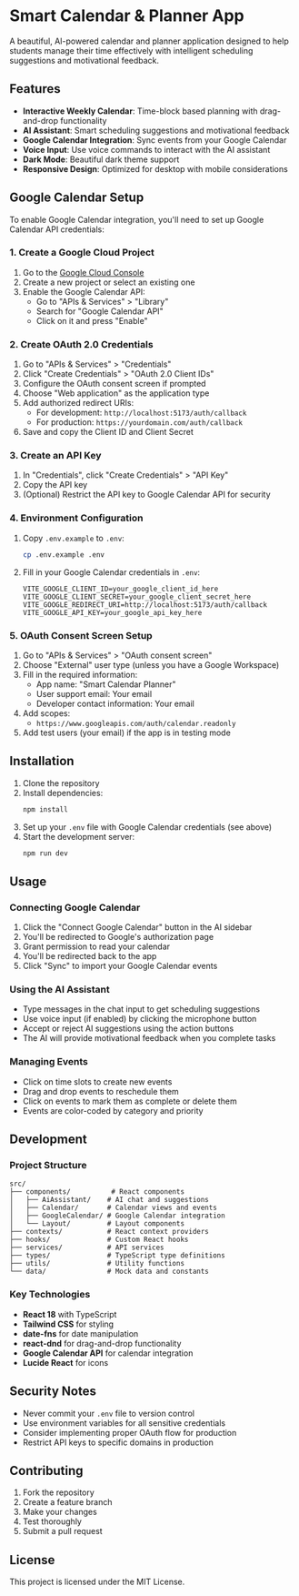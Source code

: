 # Smart Calendar & Planner App

A beautiful, AI-powered calendar and planner application designed to help students manage their time effectively with intelligent scheduling suggestions and motivational feedback.

## Features

- **Interactive Weekly Calendar**: Time-block based planning with drag-and-drop functionality
- **AI Assistant**: Smart scheduling suggestions and motivational feedback
- **Google Calendar Integration**: Sync events from your Google Calendar
- **Voice Input**: Use voice commands to interact with the AI assistant
- **Dark Mode**: Beautiful dark theme support
- **Responsive Design**: Optimized for desktop with mobile considerations

## Google Calendar Setup

To enable Google Calendar integration, you'll need to set up Google Calendar API credentials:

### 1. Create a Google Cloud Project

1. Go to the [Google Cloud Console](https://console.cloud.google.com/)
2. Create a new project or select an existing one
3. Enable the Google Calendar API:
   - Go to "APIs & Services" > "Library"
   - Search for "Google Calendar API"
   - Click on it and press "Enable"

### 2. Create OAuth 2.0 Credentials

1. Go to "APIs & Services" > "Credentials"
2. Click "Create Credentials" > "OAuth 2.0 Client IDs"
3. Configure the OAuth consent screen if prompted
4. Choose "Web application" as the application type
5. Add authorized redirect URIs:
   - For development: `http://localhost:5173/auth/callback`
   - For production: `https://yourdomain.com/auth/callback`
6. Save and copy the Client ID and Client Secret

### 3. Create an API Key

1. In "Credentials", click "Create Credentials" > "API Key"
2. Copy the API key
3. (Optional) Restrict the API key to Google Calendar API for security

### 4. Environment Configuration

1. Copy `.env.example` to `.env`:
   ```bash
   cp .env.example .env
   ```

2. Fill in your Google Calendar credentials in `.env`:
   ```env
   VITE_GOOGLE_CLIENT_ID=your_google_client_id_here
   VITE_GOOGLE_CLIENT_SECRET=your_google_client_secret_here
   VITE_GOOGLE_REDIRECT_URI=http://localhost:5173/auth/callback
   VITE_GOOGLE_API_KEY=your_google_api_key_here
   ```

### 5. OAuth Consent Screen Setup

1. Go to "APIs & Services" > "OAuth consent screen"
2. Choose "External" user type (unless you have a Google Workspace)
3. Fill in the required information:
   - App name: "Smart Calendar Planner"
   - User support email: Your email
   - Developer contact information: Your email
4. Add scopes:
   - `https://www.googleapis.com/auth/calendar.readonly`
5. Add test users (your email) if the app is in testing mode

## Installation

1. Clone the repository
2. Install dependencies:
   ```bash
   npm install
   ```
3. Set up your `.env` file with Google Calendar credentials (see above)
4. Start the development server:
   ```bash
   npm run dev
   ```

## Usage

### Connecting Google Calendar

1. Click the "Connect Google Calendar" button in the AI sidebar
2. You'll be redirected to Google's authorization page
3. Grant permission to read your calendar
4. You'll be redirected back to the app
5. Click "Sync" to import your Google Calendar events

### Using the AI Assistant

- Type messages in the chat input to get scheduling suggestions
- Use voice input (if enabled) by clicking the microphone button
- Accept or reject AI suggestions using the action buttons
- The AI will provide motivational feedback when you complete tasks

### Managing Events

- Click on time slots to create new events
- Drag and drop events to reschedule them
- Click on events to mark them as complete or delete them
- Events are color-coded by category and priority

## Development

### Project Structure

```
src/
├── components/          # React components
│   ├── AiAssistant/    # AI chat and suggestions
│   ├── Calendar/       # Calendar views and events
│   ├── GoogleCalendar/ # Google Calendar integration
│   └── Layout/         # Layout components
├── contexts/           # React context providers
├── hooks/              # Custom React hooks
├── services/           # API services
├── types/              # TypeScript type definitions
├── utils/              # Utility functions
└── data/               # Mock data and constants
```

### Key Technologies

- **React 18** with TypeScript
- **Tailwind CSS** for styling
- **date-fns** for date manipulation
- **react-dnd** for drag-and-drop functionality
- **Google Calendar API** for calendar integration
- **Lucide React** for icons

## Security Notes

- Never commit your `.env` file to version control
- Use environment variables for all sensitive credentials
- Consider implementing proper OAuth flow for production
- Restrict API keys to specific domains in production

## Contributing

1. Fork the repository
2. Create a feature branch
3. Make your changes
4. Test thoroughly
5. Submit a pull request

## License

This project is licensed under the MIT License.